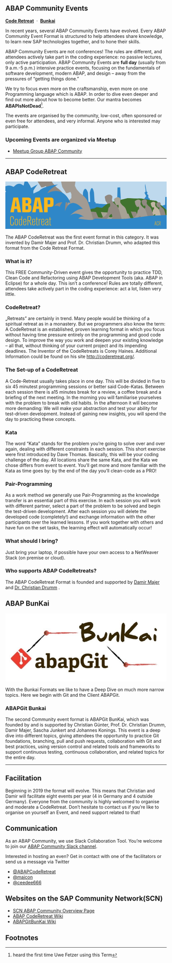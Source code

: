 ## ABAP Community Events
[**Code Retreat**](#abap-coderetreat)
&nbsp;·&nbsp;
[**Bunkai**](#abapgit-bunkai)

In recent years, several ABAP Community Events have evolved. Every ABAP Community Event Format is structured to help attendees share knowledge, to learn new SAP technologies together, and to hone their skills.

ABAP Community Events are not conferences! The rules are different, and attendees actively take part in the coding experience: no passive lectures, only active participation. 
ABAP Community Events are **full day** (usually from 9 a.m.-5 p.m.) intensive practice events, focusing on the fundamentals of software development, modern ABAP, and design – away from the pressures of “getting things done.”

We try to focus even more on the craftsmanship, even more on one Programming language which is ABAP. In order to dive even deeper and find out more about how to become better. Our mantra becomes **ABAPIsNotDead**[^1].

The events are organised by the community, low-cost, often sponsored or even free for attendees, and very informal. Anyone who is interested may participate.

### Upcoming Events are organized via Meetup
- [Meetup Group ABAP Community](https://www.meetup.com/de-DE/abap-community/)

---

## ABAP CodeRetreat
‌![ABAP CodeRetreat Logo](https://github.com/abap-community/abap-community/blob/master/images/ABAP%20CodeRetreat.png)

The ABAP CodeRetreat was the first event format in this category. It was invented by Damir Majer and Prof. Dr. Christian Drumm, who adapted this format from the Code Retreat Format. 

### What is it?
This FREE Community-Driven event gives the opportunity to practice TDD, Clean Code and Refactoring using ABAP Development Tools (aka. ABAP in Eclipse) for a whole day. This isn’t a conference! Rules are totally different, attendees take actively part in the coding experience: act a lot, listen very little.

### CodeRetreat?
„Retreats” are certainly in trend. Many people would be thinking of a spiritual retreat as in a monastery. But we programmers also know the term: A CodeRetreat is an established, proven learning format in which you focus without having time pressure entirely on the programming and good code design. To improve the way you work and deepen your existing knowledge – all that, without thinking of your current project and its impending deadlines. The Inventor of the CodeRetreats is Corey Haines. Additional Information could be found on his site http://coderetreat.org/.

### The Set-up of a CodeRetreat
A Code-Retreat usually takes place in one day. This will be divided in five to six 45 minutest programming sessions or better said Code-Katas. Between each session there is a15 minutes break for a review, a coffee break and a briefing of the next meeting. In the morning you will familiarise yourselves with the problem to break with old habits. In the afternoon it will become more demanding: We will make your abstraction and test your ability for test-driven development. Instead of gaining new insights, you will spend the day to practicing these concepts.

### Kata
The word “Kata” stands for the problem you’re going to solve over and over again, dealing with different constraints in each session. This short exercise were first introduced by Dave Thomas. Basically, this will be your coding challenge of the day. All locations share the same Kata, and the Kata we chose differs from event to event. You’ll get more and more familiar with the Kata as time goes by: by the end of the day you’ll clean-code as a PRO!

### Pair-Programming
As a work method we generally use Pair-Programming as the knowledge transfer is an essential part of this exercise. In each session you will work with different partner, select a part of the problem to be solved and begin the test-driven development. After each session you will delete the developed code (completely!) and exchange information with the other participants over the learned lessons. If you work together with others and have fun on the set tasks, the learning effect will automatically occur!

### What should I bring?
Just bring your laptop, if possible have your own access to a NetWeaver Stack (on premise or cloud). 


### Who supports ABAP CodeRetreats?
The ABAP CodeRetreat Format is founded and supported by [Damir Majer](http://scn.sap.com/people/damir.majer) and [Dr. Christian Drumm](http://scn.sap.com/people/christian.drumm) .

## ABAP BunKai
‌![ABAP BunKai Logo](https://github.com/abap-community/abap-community/blob/master/images/abapGit%20Bunkai.jpg)

With the Bunkai Formats we like to have a Deep Dive on much more narrow topics. Here we begin with Git and the Client ABAPGit.

### ABAPGit Bunkai
The second Community event format is ABAPGit BunKai, which was founded by and is supported by Christian Günter, Prof. Dr. Christian Drumm, Damir Majer, Sascha Junkert and Johannes Konings. This event is a deep dive into different topics, giving attendees the opportunity to practice Git foundations, branching, pull and push requests, collaboration with Git and best practices, using version control and related tools and frameworks to support continuous testing, continuous collaboration, and related topics for the entire day.


---

## Facilitation
Beginning in 2019 the format will evolve. This means that Christian and Damir will facilitate eight events per year (4 in Germany and 4 outside Germany). Everyone from the community is highly welcomed to organise and moderate a CodeRetreat. Don’t hesitate to contact us if you’re like to organise on yourself an Event, and need support related to that!

## Communication
As an ABAP Community, we use Slack Collaboration Tool. You’re welcome to join our [ABAP Community Slack channel](https://join.slack.com/t/abapcommunity/shared_invite/enQtNTA3ODQwNTExMzE3LTVjMTZhNDBjMmYxYWFkZWY4N2ZiNTJhNTM5MjZlNDcyMzgyYWZkNGM2ZjFkMjRjYWE2NTBmYzdhZDhjZmFhZTE).

Interested in hosting an even? Get in contact with one of the facilitators or send us a message via Twitter

- [@ABAPCodeRetreat](https://twitter.com/ABAPCodeRetreat?lang=de)
- [@majcon](https://twitter.com/majcon)
- [@ceedee666](https://twitter.com/ceedee666)

## Websites on the SAP Community Network(SCN)
- [SCN ABAP Community Overview Page](https://community.sap.com/events/abap-community-events)
- [ABAP CodeRetreat Wiki](https://wiki.scn.sap.com/wiki/display/events/ABAP+CodeRetreat)
- [ABAPGitBunKai Wiki](https://wiki.scn.sap.com/wiki/display/events/abapGit+BunKai)

## Footnotes
[^1]: heard the first time Uwe Fetzer using this Term
